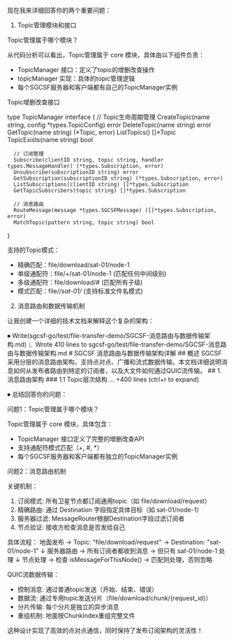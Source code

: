 现在我来详细回答你的两个重要问题：

  1. Topic管理模块和接口

  Topic管理属于哪个模块？

  从代码分析可以看出，Topic管理属于 core 模块，具体由以下组件负责：

  - TopicManager 接口：定义了topic的增删改查操作
  - topicManager 实现：具体的topic管理逻辑
  - 每个SGCSF服务器和客户端都有自己的TopicManager实例

  Topic增删改查接口

  type TopicManager interface {
      // Topic生命周期管理
      CreateTopic(name string, config *types.TopicConfig) error
      DeleteTopic(name string) error
      GetTopic(name string) (*Topic, error)
      ListTopics() []*Topic
      TopicExists(name string) bool

      // 订阅管理
      Subscribe(clientID string, topic string, handler types.MessageHandler) (*types.Subscription, error)
      Unsubscribe(subscriptionID string) error
      GetSubscription(subscriptionID string) (*types.Subscription, error)
      ListSubscriptions(clientID string) []*types.Subscription
      GetTopicSubscribers(topic string) []*types.Subscription

      // 消息路由
      RouteMessage(message *types.SGCSFMessage) ([]*types.Subscription, error)
      MatchTopic(pattern string, topic string) bool
  }

  支持的Topic模式：
  - 精确匹配：file/download/sat-01/node-1
  - 单级通配符：file/+/sat-01/node-1 (匹配任何中间级别)
  - 多级通配符：file/download/# (匹配所有子级)
  - 模式匹配：file/*/sat-01/* (支持标准文件名模式)

  2. 消息路由和数据传输机制

  让我创建一个详细的技术文档来解释这个复杂的架构：

⏺ Write(sgcsf-go/test/file-transfer-demo/SGCSF-消息路由与数据传输架构.md)
  ⎿  Wrote 410 lines to sgcsf-go/test/file-transfer-demo/SGCSF-消息路由与数据传输架构.md
     # SGCSF 消息路由与数据传输架构详解
     ## 概述
     SGCSF采用分层的消息路由架构，支持点对点、广播和流式数据传输。本文档详细说明消息如何从发布者路由到特定的订阅者，以及大文件如何通过QUIC流传输。
     ## 1. 消息路由架构
     ### 1.1 Topic层次结构
     … +400 lines (ctrl+r to expand)

⏺ 总结回答你的问题：

  问题1：Topic管理属于哪个模块？

  Topic管理属于 core 模块，具体包含：
  - TopicManager 接口定义了完整的增删改查API
  - 支持通配符模式匹配（+, #, *）
  - 每个SGCSF服务器和客户端都有独立的TopicManager实例

  问题2：消息路由机制

  关键机制：
  1. 订阅模式: 所有卫星节点都订阅通用topic（如 file/download/request）
  2. 精确路由: 通过 Destination 字段指定具体目标（如 sat-01/node-1）
  3. 服务器过滤: MessageRouter根据Destination字段过滤订阅者
  4. 节点验证: 接收方检查消息是否发给自己

  具体流程：
  地面发布 → Topic: "file/download/request"
           → Destination: "sat-01/node-1"
           ↓
  服务器路由 → 所有订阅者都收到消息
           → 但只有 sat-01/node-1 处理
           ↓
  节点处理 → 检查 isMessageForThisNode()
          → 匹配则处理，否则忽略

  QUIC流数据传输：
  - 控制消息: 通过普通topic发送（开始、结束、错误）
  - 数据流: 通过专用topic发送分片（file/download/chunk/{request_id}）
  - 分片传输: 每个分片是独立的异步消息
  - 重组机制: 地面按ChunkIndex重组完整文件

  这种设计实现了高效的点对点通信，同时保持了发布订阅架构的灵活性！

  